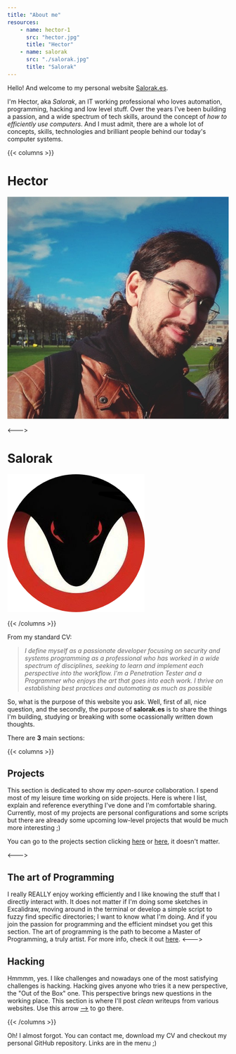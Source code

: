 ```yaml
---
title: "About me"
resources:
    - name: hector-1
      src: "hector.jpg"
      title: "Hector"
    - name: salorak
      src: "./salorak.jpg"
      title: "Salorak"
---
```


Hello! And welcome to my personal website [Salorak.es](https://salorak.es).

I'm Hector, aka *Salorak*, an IT working professional who loves automation, programming, hacking and low level stuff. Over the years I've been building a passion, and a wide spectrum of tech skills, around the concept of *how to efficiently use computers*. And I must admit, there are a whole lot of concepts, skills, technologies and brilliant people behind our today's computer systems. 

{{< columns >}}

# Hector

![](hector.jpg)

<--->

# Salorak
![](red_viper.png)

{{< /columns >}}

From my standard CV:
> *I define myself as a passionate developer focusing on security and systems programming as a
> professional who has worked in a wide spectrum of disciplines, seeking to learn and implement each
> perspective into the workflow. I'm a Penetration Tester and a Programmer who enjoys the art that goes
> into each work. I thrive on establishing best practices and automating as much as possible*


So, what is the purpose of this website you ask. Well, first of all, nice question, and the secondly, the purpose of **salorak.es** is to share the things I'm building, studying  or breaking with some ocassionally written down thoughts. 

There are **3** main sections:

{{< columns >}} <!-- begin columns block -->

## Projects

This section is dedicated to show my *open-source* collaboration. I spend most of my leisure time working on side projects. Here is where I list, explain and reference everything I've done and I'm comfortable sharing. Currently, most of my projects are personal configurations and some scripts but there are already some upcoming low-level projects that would be much more interesting ;)

You can go to the projects section clicking [here](projects) or [here](projects), it doesn't matter.

<---> <!-- magic separator, between columns -->

## The art of Programming

I really REALLY enjoy working efficiently and I like knowing the stuff that I directly interact with. It does not matter if I'm doing some sketches in Excalidraw, moving around in the terminal or develop a simple script to fuzzy find specific directories; I want to know what I'm doing.  And if you join the passion for programming and the efficient mindset you get this section. The art of programming is the path to become a Master of Programming, a truly artist.
For more info, check it out [here](art-programming).
<---> <!-- magic separator, between columns -->

## Hacking
Hmmmm, yes. I like challenges and nowadays one of the most satisfying challenges is hacking. Hacking gives anyone who tries it a new perspective, the "Out of the Box" one. This perspective brings new questions in the working place. 
This section is where I'll post *clean* writeups from various websites. Use this arrow [-->](hacking) to go there.


{{< /columns >}}


Oh! I almost forgot.
You can contact me, download my CV and checkout my personal GitHub repository. 
Links are in the menu ;)
